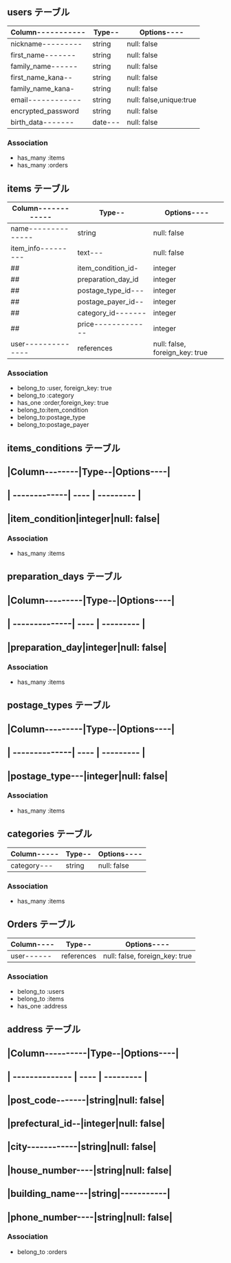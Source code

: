 ## users テーブル

|Column-----------|Type--|Options----|
| ----------------| ---- | --------- |
|nickname---------|string|null: false|
|first_name-------|string|null: false|
|family_name------|string|null: false|
|first_name_kana--|string|null: false|
|family_name_kana-|string|null: false|
|email------------|string|null: false,unique:true|
|encrypted_password|string|null: false|
|birth_data-------|date---|null: false|

### Association

- has_many :items
- has_many :orders

## items テーブル

|Column------------|Type--|Options----|
| -----------------| ---- | --------- |
|name--------------|string|null: false|
|item_info---------|text---|null: false|
## |item_condition_id-|integer|null: false|
## |preparation_day_id|integer|null: false|
## |postage_type_id---|integer|null: false|
## |postage_payer_id--|integer|null: false|
## |category_id-------|integer|null: false|
## |price-------------|integer|null: false|
|user--------------|references|null: false, foreign_key: true|

### Association

- belong_to :user, foreign_key: true
- belong_to :category
- has_one :order,foreign_key: true
- belong_to:item_condition
- belong_to:postage_type
- belong_to:postage_payer

## items_conditions テーブル

## |Column--------|Type--|Options----|
## | -------------| ---- | --------- |
## |item_condition|integer|null: false|

### Association
- has_many :items

## preparation_days テーブル

## |Column---------|Type--|Options----|
## | --------------| ---- | --------- |
## |preparation_day|integer|null: false|

### Association
- has_many :items

## postage_types テーブル

## |Column---------|Type--|Options----|
## | --------------| ---- | --------- |
## |postage_type---|integer|null: false|

### Association
- has_many :items

## categories テーブル

|Column-----|Type--|Options----|
| ----------| ---- | --------- |
|category---|string|null: false|

### Association
- has_many :items

## Orders テーブル

|Column----|Type--|Options----|
| -------- | ---- | --------- |
|user------|references|null: false, foreign_key: true|

### Association

- belong_to :users
- belong_to :items
- has_one :address

## address テーブル

## |Column----------|Type--|Options----|
## | -------------- | ---- | --------- |
## |post_code-------|string|null: false|
## |prefectural_id--|integer|null: false|
## |city------------|string|null: false|
## |house_number----|string|null: false|
## |building_name---|string|-----------|
## |phone_number----|string|null: false|

### Association

- belong_to :orders